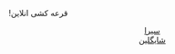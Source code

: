  <span>!قرعه کشی انلاین </span><br /> <center> <a href="https://sirra.blog.ir">سیرا</a><br /><a href="https://shayeglin.github.io">شایگلین</a>
